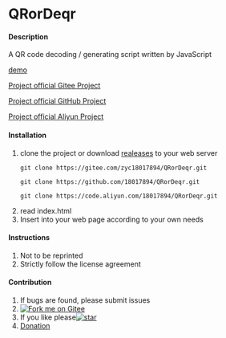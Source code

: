 # QRorDeqr

#### Description
A QR code decoding / generating script written by JavaScript

[demo](https://zyc18017894.gitee.io/qrordeqr/)

[Project official Gitee Project](https://gitee.com/zyc18017894/QRorDeqr)

[Project official GitHub Project](https://github.com/18017894/QRorDeqr)

[Project official Aliyun Project](https://code.aliyun.com/18017894/QRorDeqr.git)


#### Installation

1.  clone the project or download [realeases](https://gitee.com/zyc18017894/QRorDeqr/releases) to your web server
    ```
    git clone https://gitee.com/zyc18017894/QRorDeqr.git
    ```
    ```
    git clone https://github.com/18017894/QRorDeqr.git
    ```
    ```
    git clone https://code.aliyun.com/18017894/QRorDeqr.git
    ```
2.  read index.html
3.  Insert into your web page according to your own needs

#### Instructions

1.  Not to be reprinted
2.  Strictly follow the license agreement

#### Contribution

1.  If bugs are found, please submit issues
2.  [![Fork me on Gitee](https://gitee.com/zyc18017894/QRorDeqr/widgets/widget_3.svg)](https://gitee.com/zyc18017894/QRorDeqr)
3.  If you like please[![star](https://gitee.com/zyc18017894/QRorDeqr/badge/star.svg?theme=white)](https://gitee.com/zyc18017894/QRorDeqr/stargazers)
4.  [Donation](https://gitee.com/zyc18017894/QRorDeqr#%E6%8D%90%E8%B5%A0)